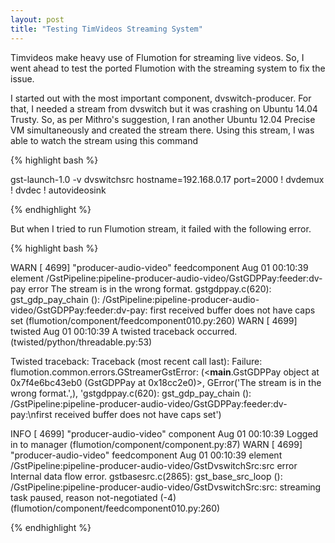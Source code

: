 ```yaml
---
layout: post
title: "Testing TimVideos Streaming System"
---
```


Timvideos make heavy use of Flumotion for streaming live videos. So, I went ahead to test the ported Flumotion with the streaming system to fix the issue.

I started out with the most important component, dvswitch-producer. For that, I needed a stream from dvswitch but it was crashing on Ubuntu 14.04 Trusty. So, as per Mithro's suggestion, I ran another Ubuntu 12.04 Precise VM simultaneously and created the stream there. Using this stream, I was able to watch the stream using this command

{% highlight bash %}

gst-launch-1.0 -v dvswitchsrc hostname=192.168.0.17 port=2000 ! dvdemux ! dvdec ! autovideosink

{% endhighlight %}


But when I tried to run Flumotion stream, it failed with the following error.


{% highlight bash %}

WARN  [ 4699] "producer-audio-video"           feedcomponent     Aug 01 00:10:39      element /GstPipeline:pipeline-producer-audio-video/GstGDPPay:feeder:dv-pay error The stream is in the wrong format. gstgdppay.c(620): gst_gdp_pay_chain (): /GstPipeline:pipeline-producer-audio-video/GstGDPPay:feeder:dv-pay:
first received buffer does not have caps set (flumotion/component/feedcomponent010.py:260)
WARN  [ 4699]                                  twisted           Aug 01 00:10:39      A twisted traceback occurred. (twisted/python/threadable.py:53)

Twisted traceback:
Traceback (most recent call last):
Failure: flumotion.common.errors.GStreamerGstError: (<__main__.GstGDPPay object at 0x7f4e6bc43eb0 (GstGDPPay at 0x18cc2e0)>, GError('The stream is in the wrong format.',), 'gstgdppay.c(620): gst_gdp_pay_chain (): /GstPipeline:pipeline-producer-audio-video/GstGDPPay:feeder:dv-pay:\nfirst received buffer does not have caps set')

INFO  [ 4699] "producer-audio-video"           component         Aug 01 00:10:39      Logged in to manager (flumotion/component/component.py:87)
WARN  [ 4699] "producer-audio-video"           feedcomponent     Aug 01 00:10:39      element /GstPipeline:pipeline-producer-audio-video/GstDvswitchSrc:src error Internal data flow error. gstbasesrc.c(2865): gst_base_src_loop (): /GstPipeline:pipeline-producer-audio-video/GstDvswitchSrc:src:
streaming task paused, reason not-negotiated (-4) (flumotion/component/feedcomponent010.py:260)

{% endhighlight %}
